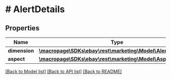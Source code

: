 # # AlertDetails

## Properties

Name | Type | Description | Notes
------------ | ------------- | ------------- | -------------
**dimension** | [**\macropage\SDKs\ebay\rest\marketing\Model\AlertDimension**](AlertDimension.md) |  | [optional]
**aspect** | [**\macropage\SDKs\ebay\rest\marketing\Model\Aspect**](Aspect.md) |  | [optional]

[[Back to Model list]](../../README.md#models) [[Back to API list]](../../README.md#endpoints) [[Back to README]](../../README.md)
